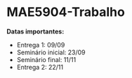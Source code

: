 # MAE5904-Trabalho

**Datas importantes:**

- Entrega 1: 09/09
- Seminário inicial: 23/09
- Seminário final: 11/11
- Entrega 2: 22/11

